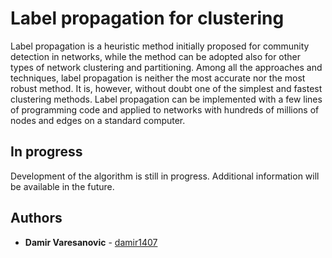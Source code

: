 # Label propagation for clustering

Label propagation is a heuristic method initially proposed for community detection in networks, while the method can be adopted also for other types of network clustering and partitioning. Among all the approaches and techniques, label propagation is neither the most accurate nor the most robust method. It is, however, without doubt one of the simplest and fastest clustering methods. Label propagation can be implemented with a few lines of programming code and applied to networks with hundreds of millions of nodes and edges on a standard computer.

## In progress

Development of the algorithm is still in progress. Additional information will be available in the future.

## Authors

* **Damir Varesanovic** - [damir1407](https://github.com/damir1407)
